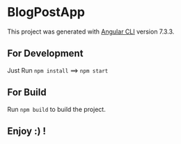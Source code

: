 # BlogPostApp

This project was generated with [Angular CLI](https://github.com/angular/angular-cli) version 7.3.3.

## For Development

Just Run `npm install` ==> `npm start`

## For Build

Run `npm build` to build the project. 

## Enjoy :) !
